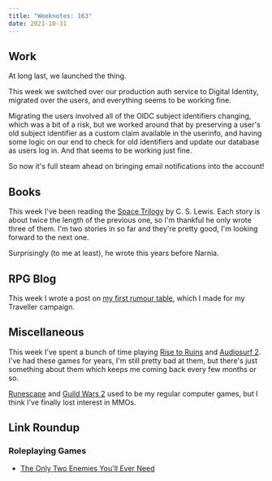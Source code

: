 ```yaml
---
title: "Weeknotes: 163"
date: 2021-10-31
---
```


## Work

At long last, we launched the thing.

This week we switched over our production auth service to Digital
Identity, migrated over the users, and everything seems to be working
fine.

Migrating the users involved all of the OIDC subject identifiers
changing, which was a bit of a risk, but we worked around that by
preserving a user's old subject identifier as a custom claim available
in the userinfo, and having some logic on our end to check for old
identifiers and update our database as users log in.  And that seems
to be working just fine.

So now it's full steam ahead on bringing email notifications into the
account!


## Books

This week I've been reading the [Space Trilogy][] by C. S. Lewis.
Each story is about twice the length of the previous one, so I'm
thankful he only wrote three of them.  I'm two stories in so far and
they're pretty good, I'm looking forward to the next one.

Surprisingly (to me at least), he wrote this years before Narnia.

[Space Trilogy]: https://en.wikipedia.org/wiki/The_Space_Trilogy


## RPG Blog

This week I wrote a post on [my first rumour table][], which I made
for my Traveller campaign.

[my first rumour table]: https://www.lookwhattheshoggothdraggedin.com/post/my-first-rumour-table.html


## Miscellaneous

This week I've spent a bunch of time playing [Rise to Ruins][] and
[Audiosurf 2][].  I've had these games for years, I'm still pretty bad
at them, but there's just something about them which keeps me coming
back every few months or so.

[Runescape][] and [Guild Wars 2][] used to be my regular computer
games, but I think I've finally lost interest in MMOs.

[Rise to Ruins]: https://store.steampowered.com/app/328080/Rise_to_Ruins/
[Audiosurf 2]: https://store.steampowered.com/app/235800/Audiosurf_2/
[Runescape]: https://play.runescape.com/
[Guild Wars 2]: https://www.guildwars2.com/en-gb/


## Link Roundup

### Roleplaying Games

- [The Only Two Enemies You'll Ever Need](https://knightattheopera.blogspot.com/2021/09/the-only-two-enemies-youll-ever-need.html)
